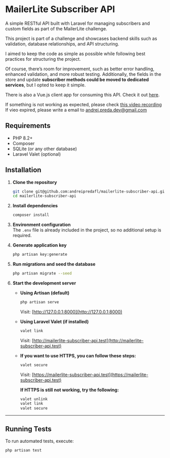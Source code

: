 # MailerLite Subscriber API

A simple RESTful API built with Laravel for managing subscribers and custom fields as part of the MailerLite challenge.

This project is part of a challenge and showcases backend skills such as validation, database relationships, and API structuring.

I aimed to keep the code as simple as possible while following best practices for structuring the project.

Of course, there’s room for improvement, such as better error handling, enhanced validation, and more robust testing. Additionally, the fields in the store and update **subscriber methods could be moved to dedicated services**, but I opted to keep it simple.

There is also a Vue.js client app for consuming this API. Check it out [here](https://github.com/andreipredafl/mailerlite-subscriber-client).

If something is not working as expected, please check [this video recording](https://vimeo.com/1062946855/e48c0f0b6a?share=copy)
If vieo expired, please write a email to andrei.preda.dev@gmail.com

## Requirements

-   PHP 8.2+
-   Composer
-   SQLite (or any other database)
-   Laravel Valet (optional)

## Installation

1.  **Clone the repository**

    ```bash
    git clone git@github.com:andreipredafl/mailerlite-subscriber-api.git
    cd mailerlite-subscriber-api
    ```

2.  **Install dependencies**

    ```bash
    composer install
    ```

3.  **Environment configuration**  
    The `.env` file is already included in the project, so no additional setup is required.

4.  **Generate application key**

    ```bash
    php artisan key:generate
    ```

5.  **Run migrations and seed the database**

    ```bash
    php artisan migrate --seed
    ```

6.  **Start the development server**

    -   **Using Artisan (default)**

        ```bash
        php artisan serve
        ```

        Visit: [http://127.0.0.1:8000](http://127.0.0.1:8000)

    -   **Using Laravel Valet (if installed)**

        ```bash
        valet link
        ```

        Visit: [http://mailerlite-subscriber-api.test](http://mailerlite-subscriber-api.test)

    -   **If you want to use HTTPS, you can follow these steps:**

        ```bash
        valet secure
        ```

        Visit: [https://mailerlite-subscriber-api.test](https://mailerlite-subscriber-api.test)

        **If HTTPS is still not working, try the following:**

        ```bash
        valet unlink
        valet link
        valet secure
        ```

---

## Running Tests

To run automated tests, execute:

```bash
php artisan test
```
